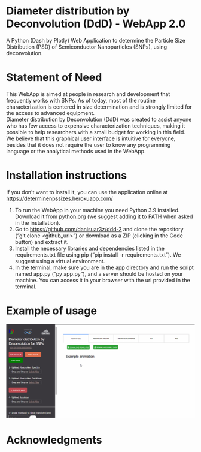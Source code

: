 # Diameter distribution by Deconvolution (DdD) - WebApp 2.0
A Python (Dash by Plotly) Web Application to determine the Particle Size Distribution (PSD) of Semiconductor Nanoparticles (SNPs), using deconvolution.  

# Statement of Need
This WebApp is aimed at people in research and development that frequently works with SNPs. As of today, most of the routine characterization is centered in size determination and is strongly limited for the access to advanced equipment.  
Diameter distribution by Deconvolution (DdD) was created to assist anyone who has few access to expensive characterization techniques, making it possible to help researchers with a small budget for working in this field.  
We believe that this graphical user interface is intuitive for everyone, besides that it does not require the user to know any programming language or the analytical methods used in the WebApp.  

# Installation instructions
If you don't want to install it, you can use the application online at https://determinenpssizes.herokuapp.com/  
1. To run the WebApp in your machine you need Python 3.9 installed. Download it from [python.org](https://www.python.org/downloads/) (we suggest adding it to PATH when asked in the installation).
2. Go to https://github.com/danisuar3z/ddd-2 and clone the repository (“git clone <github_url>”) or download as a ZIP (clicking in the Code button) and extract it.
3. Install the necessary libraries and dependencies listed in the requirements.txt file using pip (“pip install -r requirements.txt”). We suggest using a virtual environment.
4. In the terminal, make sure you are in the app directory and run the script named app.py (“py app.py”), and a server should be hosted on your machine. You can access it in your browser with the url provided in the terminal.

# Example of usage
![Example animation](assets/demo.gif)

# Acknowledgments
